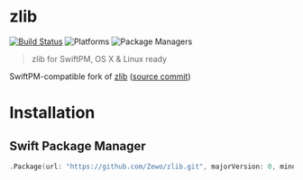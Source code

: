 # zlib

[![Build Status](https://travis-ci.org/Zewo/zlib.svg?branch=master)](https://travis-ci.org/Zewo/zlib)
![Platforms](https://img.shields.io/badge/platforms-Linux%20%7C%20OS%20X-blue.svg)
![Package Managers](https://img.shields.io/badge/package%20managers-SwiftPM-yellow.svg)

> zlib for SwiftPM, OS X & Linux ready

SwiftPM-compatible fork of [zlib](https://github.com/madler/zlib) ([source commit](https://github.com/madler/zlib/tree/50893291621658f355bc5b4d450a8d06a563053d))

# Installation

## Swift Package Manager

```swift
.Package(url: "https://github.com/Zewo/zlib.git", majorVersion: 0, minor: 1)
```
